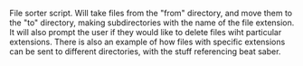 File sorter script. Will take files from the "from" directory, and move them to the "to" directory, making subdirectories with the name of the file extension.
It will also prompt the user if they would like to delete files wiht particular extensions. 
There is also an example of how files with specific extensions can be sent to different directories, with the stuff referencing beat saber.
